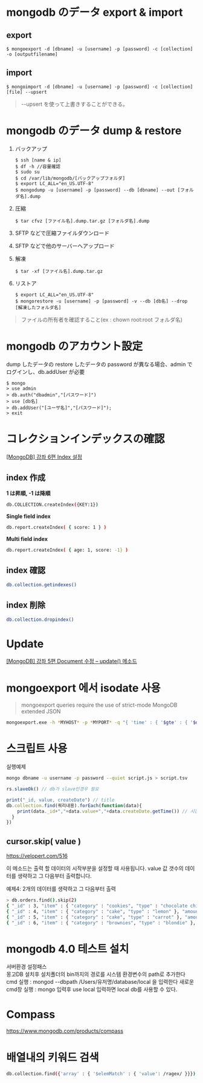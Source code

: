 # mongodb のデータ export & import

## export

<pre><code>$ mongoexport -d [dbname] -u [username] -p [password] -c [collection] -o [outputfilename]</code></pre>

## import

<pre><code>$ mongoimport -d [dbname] -u [username] -p [password] -c [collection] [file] --upsert</code></pre>

> --upsert を使って上書きすることができる。

# mongodb のデータ dump & restore

1. バックアップ

   <pre><code>$ ssh [name & ip]
   $ df -h //容量確認
   $ sudo su
   $ cd /var/lib/mongodb/[バックアップフォルダ]
   $ export LC_ALL="en_US.UTF-8"
   $ mongodump -u [username] -p [password] --db [dbname] --out [フォルダ名].dump</code></pre>

2. 圧縮

   <pre><code>$ tar cfvz [ファイル名].dump.tar.gz [フォルダ名].dump</code></pre>

3. SFTP などで圧縮ファイルダウンロード

4. SFTP などで他のサーバーへアップロード

5. 解凍

   <pre><code>$ tar -xf [ファイル名].dump.tar.gz</code></pre>

6. リストア
   <pre><code>$ export LC_ALL="en_US.UTF-8"
   $ mongorestore -u [username] -p [password] -v --db [db名] --drop [解凍したフォルダ名]</code></pre>

> ファイルの所有者を確認すること(ex : chown root:root フォルダ名)

# mongodb のアカウント設定

dump したデータの restore したデータの password が異なる場合、admin でログインし、db.addUser が必要

<pre><code>$ mongo
> use admin
> db.auth("dbadmin","[パスワード]")
> use [db名]
> db.addUser("[ユーザ名]","[パスワード]");
> exit</code></pre>

# コレクションインデックスの確認

[[MongoDB] 강좌 6편 Index 설정](https://velopert.com/560)

## index 作成

**1 は昇順, -1 は降順**

```bash
db.COLLECTION.createIndex({KEY:1})
```

**Single field index**

```bash
db.report.createIndex( { score: 1 } )
```

**Multi field index**

```bash
db.report.createIndex( { age: 1, score: -1} )
```

## index 確認

```bash
db.collection.getindexes()
```

## index 削除

```bash
db.collection.dropindex()
```

# Update

[[MongoDB] 강좌 5편 Document 수정 – update() 메소드](https://velopert.com/545)

# mongoexport 에서 isodate 사용

> mongoexport queries require the use of strict-mode MongoDB extended JSON

```bash
mongoexport.exe -h *MYHOST* -p *MYPORT* -q "{ 'time' : { '$gte' : { '$date' : '2014-12-21 12:57:00.506Z' },'$lt' : { '$date' : '2014-12-21 12:59:00.506Z' } } }"
```

# 스크립트 사용

실행예제

```bash
mongo dbname -u username -p password --quiet script.js > script.tsv
```

```javascript
rs.slaveOk() // db가 slave인경우 필요

print("_id, value, createDate") // title
db.collection.find(쿼리내용).forEach(function(data){
    print(data._id+","+data.value+","+data.createDate.getTime()) // 시간에 대해선 getTime를 사용하면 UNIXTIME출력가능
  }
})
```

## cursor.skip( value )

https://velopert.com/516

이 메소드는 출력 할 데이터의 시작부분을 설정할 때 사용됩니다. value 값 갯수의 데이터를 생략하고 그 다음부터 출력합니다.

예제4: 2개의 데이터를 생략하고 그 다음부터 출력

```bash
> db.orders.find().skip(2)
{ "_id" : 3, "item" : { "category" : "cookies", "type" : "chocolate chip" }, "amount" : 15 }
{ "_id" : 4, "item" : { "category" : "cake", "type" : "lemon" }, "amount" : 30 }
{ "_id" : 5, "item" : { "category" : "cake", "type" : "carrot" }, "amount" : 20 }
{ "_id" : 6, "item" : { "category" : "brownies", "type" : "blondie" }, "amount" : 10 }
```

# mongodb 4.0 테스트 설치

서버환경 설정패스  
몽고DB 설치후 설치폴더의 bin까지의 경로를 시스템 환경변수의 path로 추가한다  
cmd 실행 : mongod --dbpath /Users/유저명/database/local 을 입력한다
새로운 cmd창 실행 : mongo 입력후 use local 입력하면 local db를 사용할 수 있다.

# Compass  

https://www.mongodb.com/products/compass  

# 배열내의 키워드 검색 

```bash
db.collection.find({'array' : { '$elemMatch' : { 'value': /ragex/ }}})
```